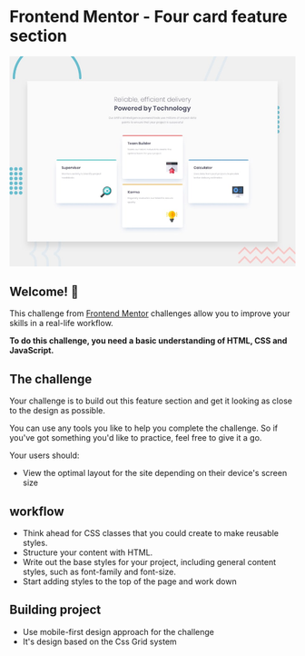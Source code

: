 # Frontend Mentor - Four card feature section

![Design preview for the Four card feature section coding challenge](./design/desktop-preview.jpg)

## Welcome! 👋

This challenge from [Frontend Mentor](https://www.frontendmentor.io) challenges allow you to improve your skills in a real-life workflow.

**To do this challenge, you need a basic understanding of HTML, CSS and JavaScript.**

## The challenge

Your challenge is to build out this feature section and get it looking as close to the design as possible.

You can use any tools you like to help you complete the challenge. So if you've got something you'd like to practice, feel free to give it a go.

Your users should:

- View the optimal layout for the site depending on their device's screen size

## workflow

- Think ahead for CSS classes that you could create to make reusable styles.
- Structure your content with HTML.
- Write out the base styles for your project, including general content styles, such as font-family and font-size.
- Start adding styles to the top of the page and work down

## Building project

- Use mobile-first design approach for the challenge
- It's design based on the Css Grid system
